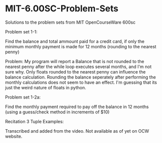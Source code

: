 # MIT-6.00SC-Problem-Sets
Solutions to the problem sets from MIT OpenCourseWare 600sc

Problem set 1-1:

Find the balance and total ammount paid for a credit card, if only the minimum monthly payment is made for 12 months (rounding to the nearest penny)

  Problem: My program will report a Balance that is not rounded to the nearest penny after the while loop executes several      months, and I'm not sure why. Only floats rounded to the nearest penny can influence the balance calculation. Rounding the balance seperately after performing the monthly calculations does not seem to have an effect. I'm guessing that its just the weird nature of floats in python.
 
Problem set 1-2a:

Find the monthly payment required to pay off the balance in 12 months (using a guess/check method in increments of $10)

Recitation 3 Tuple Examples:

Transcribed and added from the video. Not available as of yet on OCW website.
